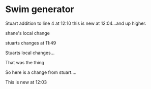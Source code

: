

# Swim generator
Stuart addition to line 4 at 12:10
this is new at 12:04...and up higher.

shane's   local change

stuarts changes at 11:49

Stuarts local changes...

That was the thing

So here is a change from stuart....

This is new at 12:03
